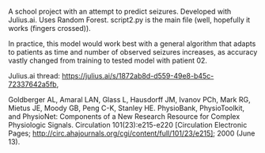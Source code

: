 A school project with an attempt to predict seizures. Developed with Julius.ai. Uses Random Forest. script2.py is the main file (well, hopefully it works (fingers crossed)).

In practice, this model would work best with a general algorithm that adapts to patients as time and number of observed seizures increases, as accuracy vastly changed from training to tested model with patient 02.

Julius.ai thread: https://julius.ai/s/1872ab8d-d559-49e8-b45c-72337642a5fb,


Goldberger AL, Amaral LAN, Glass L, Hausdorff JM, Ivanov PCh, Mark RG, Mietus JE, Moody GB, Peng C-K, Stanley HE. PhysioBank, PhysioToolkit, and PhysioNet: Components of a New Research Resource for Complex Physiologic Signals. Circulation 101(23):e215-e220 [Circulation Electronic Pages; http://circ.ahajournals.org/cgi/content/full/101/23/e215]; 2000 (June 13).
